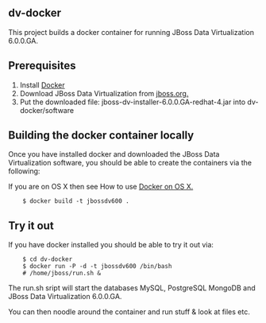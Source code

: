 ## dv-docker
This project builds a docker container for running JBoss Data Virtualization 6.0.0.GA.

## Prerequisites
1. Install [Docker](https://www.docker.io/gettingstarted/#1)
2. Download JBoss Data Virtualization from [jboss.org.](http://jboss.org/products/#IBP)
2. Put the downloaded file: jboss-dv-installer-6.0.0.GA-redhat-4.jar into dv-docker/software
	
## Building the docker container locally
Once you have installed docker and downloaded the JBoss Data Virtualization software, you should be able to create the containers via the following:

If you are on OS X then see How to use [Docker on OS X.](https://github.com/fabric8io/fabric8-docker/blob/master/DockerOnOSX.md)

		$ docker build -t jbossdv600 . 

## Try it out
If you have docker installed you should be able to try it out via:

		$ cd dv-docker
		$ docker run -P -d -t jbossdv600 /bin/bash
        # /home/jboss/run.sh &

The run.sh sript will start the databases MySQL, PostgreSQL MongoDB and JBoss Data Virtualization 6.0.0.GA.

You can then noodle around the container and run stuff & look at files etc.
